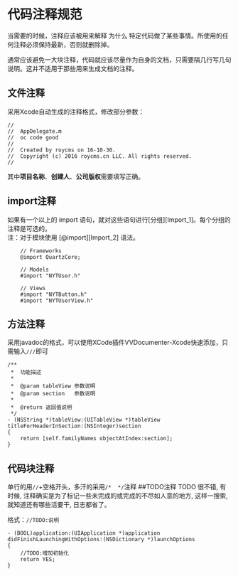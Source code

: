 # 代码注释规范
当需要的时候，注释应该被用来解释 为什么 特定代码做了某些事情。所使用的任何注释必须保持最新，否则就删除掉。

通常应该避免一大块注释，代码就应该尽量作为自身的文档，只需要隔几行写几句说明。这并不适用于那些用来生成文档的注释。
## 文件注释
采用Xcode自动生成的注释格式，修改部分参数：

```objc
//
//  AppDelegate.m
//  oc code good
//
//  Created by roycms on 16-10-30.
//  Copyright (c) 2016 roycms.cn LLC. All rights reserved.
//

```
其中**项目名称**、**创建人**、**公司版权**需要填写正确。



## import注释
如果有一个以上的 import 语句，就对这些语句进行[分组][Import_1]。每个分组的注释是可选的。   
注：对于模块使用 [@import][Import_2] 语法。   

```objc  
	// Frameworks
	@import QuartzCore;

	// Models
	#import "NYTUser.h"

	// Views
	#import "NYTButton.h"
	#import "NYTUserView.h"
```   

## 方法注释
采用javadoc的格式，可以使用XCode插件VVDocumenter-Xcode快速添加，只需输入`///`即可

```objc
/**
 *  功能描述
 *
 *  @param tableView 参数说明
 *  @param section   参数说明
 *
 *  @return 返回值说明
 */
- (NSString *)tableView:(UITableView *)tableView titleForHeaderInSection:(NSInteger)section
{
    return [self.familyNames objectAtIndex:section];
}
```
## 代码块注释
单行的用`//`+空格开头，多汗的采用`/*  */`注释
##TODO注释
TODO 很不错, 有时候, 注释确实是为了标记一些未完成的或完成的不尽如人意的地方, 这样一搜索, 就知道还有哪些活要干, 日志都省了。

格式：`//TODO:说明`

```objc
- (BOOL)application:(UIApplication *)application didFinishLaunchingWithOptions:(NSDictionary *)launchOptions
{
    //TODO:增加初始化
    return YES;
}

```
